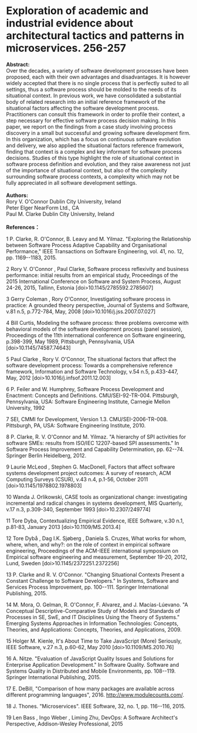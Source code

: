 # Exploration of academic and industrial evidence about architectural tactics and patterns in microservices. 256-257
**Abstract:**  
Over the decades, a variety of software development processes have been proposed, each with their own advantages and disadvantages. It is however widely accepted that there is no single process that is perfectly suited to all settings, thus a software process should be molded to the needs of its situational context. In previous work, we have consolidated a substantial body of related research into an initial reference framework of the situational factors affecting the software development process. Practitioners can consult this framework in order to profile their context, a step necessary for effective software process decision making. In this paper, we report on the findings from a case study involving process discovery in a small but successful and growing software development firm. In this organization, which has a focus on continuous software evolution and delivery, we also applied the situational factors reference framework, finding that context is a complex and key informant for software process decisions. Studies of this type highlight the role of situational context in software process definition and evolution, and they raise awareness not just of the importance of situational context, but also of the complexity surrounding software process contexts, a complexity which may not be fully appreciated in all software development settings.
</br>
</br>
**Authors:**  
Rory V. O'Connor	Dublin City University, Ireland  
Peter Elger	NearForm Ltd., CA  
Paul M. Clarke	Dublin City University, Ireland  
</br>
**References：**  
 	
1
P. Clarke, R. O'Connor, B. Leavy and M. Yilmaz. "Exploring the Relationship between Software Process Adaptive Capability and Organisational Performance," IEEE Transactions on Software Engineering, vol. 41, no. 12, pp. 1169--1183, 2015.
	
2
Rory V. O'Connor , Paul Clarke, Software process reflexivity and business performance: initial results from an empirical study, Proceedings of the 2015 International Conference on Software and System Process, August 24-26, 2015, Tallinn, Estonia  [doi>10.1145/2785592.2785607]
 	
3
Gerry Coleman , Rory O'Connor, Investigating software process in practice: A grounded theory perspective, Journal of Systems and Software, v.81 n.5, p.772-784, May, 2008  [doi>10.1016/j.jss.2007.07.027]
	
4
Bill Curtis, Modeling the software process: three problems overcome with behavioral models of the software development process (panel session), Proceedings of the 11th international conference on Software engineering, p.398-399, May 1989, Pittsburgh, Pennsylvania, USA  [doi>10.1145/74587.74643]
 	
5
Paul Clarke , Rory V. O'Connor, The situational factors that affect the software development process: Towards a comprehensive reference framework, Information and Software Technology, v.54 n.5, p.433-447, May, 2012  [doi>10.1016/j.infsof.2011.12.003]
 	
6
P. Feiler and W. Humphrey, Software Process Development and Enactment: Concepts and Definitions. CMU/SEI-92-TR-004. Pittsburgh, Pennsylvania, USA: Software Engineering Institute, Carnegie Mellon University, 1992
 	
7
SEI, CMMI for Development, Version 1.3. CMU/SEI-2006-TR-008. Pittsburgh, PA, USA: Software Engineering Institute, 2010.
 	
8
P. Clarke, R. V. O'Connor and M. Yilmaz. "A hierarchy of SPI activities for software SMEs: results from ISO/IEC 12207-based SPI assessments." In Software Process Improvement and Capability Determination, pp. 62--74. Springer Berlin Heidelberg, 2012.
	
9
Laurie McLeod , Stephen G. MacDonell, Factors that affect software systems development project outcomes: A survey of research, ACM Computing Surveys (CSUR), v.43 n.4, p.1-56, October 2011  [doi>10.1145/1978802.1978803]
 	
10
Wanda J. Orlikowski, CASE tools as organizational change: investigating incremental and radical changes in systems development, MIS Quarterly, v.17 n.3, p.309-340, September 1993  [doi>10.2307/249774]
 	
11
Tore Dyba, Contextualizing Empirical Evidence, IEEE Software, v.30 n.1, p.81-83, January 2013  [doi>10.1109/MS.2013.4]
	
12
Tore Dybå , Dag I.K. Sjøberg , Daniela S. Cruzes, What works for whom, where, when, and why?: on the role of context in empirical software engineering, Proceedings of the ACM-IEEE international symposium on Empirical software engineering and measurement, September 19-20, 2012, Lund, Sweden  [doi>10.1145/2372251.2372256]
 	
13
P. Clarke and R. V. O'Connor. "Changing Situational Contexts Present a Constant Challenge to Software Developers." In Systems, Software and Services Process Improvement, pp. 100--111. Springer International Publishing, 2015.
 	
14
M. Mora, O. Gelman, R. O'Connor, F. Alvarez, and J. Macías-Lúevano. "A Conceptual Descriptive-Comparative Study of Models and Standards of Processes in SE, SwE, and IT Disciplines Using the Theory of Systems." Emerging Systems Approaches in Information Technologies: Concepts, Theories, and Applications: Concepts, Theories, and Applications, 2009.
 	
15
Holger M. Kienle, It's About Time to Take JavaScript (More) Seriously, IEEE Software, v.27 n.3, p.60-62, May 2010  [doi>10.1109/MS.2010.76]
 	
16
A. Nitze. "Evaluation of JavaScript Quality Issues and Solutions for Enterprise Application Development." In Software Quality. Software and Systems Quality in Distributed and Mobile Environments, pp. 108--119. Springer International Publishing, 2015.
 	
17
E. DeBill, "Comparison of how many packages are available across different programming languages", 2016. http://www.modulecounts.com/.
 	
18
J. Thones. "Microservices". IEEE Software, 32, no. 1, pp. 116--116, 2015.
 	
19
Len Bass , Ingo Weber , Liming Zhu, DevOps: A Software Architect's Perspective, Addison-Wesley Professional, 2015
